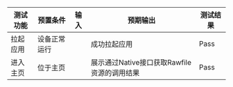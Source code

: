 |测试功能|预置条件|输入| 预期输出                                        |测试结果|
|--------------------------------|--------------------------------|--------------------------------|---------------------------------------------|--------------------------------|
|拉起应用|	设备正常运行|		| 成功拉起应用                                      |Pass|
|进入主页|	位于主页|	| 	展示通过Native接口获取Rawfile资源的调用结果 |Pass|